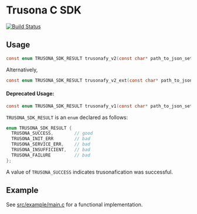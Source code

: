 # Trusona C SDK

[![Build Status](https://travis-ci.com/lighthauz/trusona-ceee-sdk.svg?token=ERoqgs7tKf7xAGTsABr8&branch=master)](https://travis-ci.com/lighthauz/trusona-ceee-sdk)


## Usage

```c
const enum TRUSONA_SDK_RESULT trusonafy_v2(const char* path_to_json_settings, const char* valid_user_identifier);
```

Alternatively,

```c
const enum TRUSONA_SDK_RESULT trusonafy_v2_ext(const char* path_to_json_settings, const char* valid_user_identifier, const bool prompt, const bool user_presence);
```

#### Deprecated Usage:

```c
const enum TRUSONA_SDK_RESULT trusonafy_v1(const char* path_to_json_settings, const char* email_or_trusona_id);
```


`TRUSONA_SDK_RESULT` is an `enum` declared as follows:

```c
enum TRUSONA_SDK_RESULT {
  TRUSONA_SUCCESS,        // good
  TRUSONA_INIT_ERR        // bad
  TRUSONA_SERVICE_ERR,    // bad
  TRUSONA_INSUFFICIENT,   // bad
  TRUSONA_FAILURE         // bad
};
```

A value of `TRUSONA_SUCCESS` indicates trusonafication was successful.


## Example 

See [src/example/main.c](https://github.com/lighthauz/trusona-ceee-sdk/blob/master/src/example/main.c) for a functional implementation.




